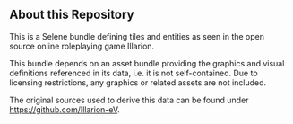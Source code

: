 ## About this Repository

This is a Selene bundle defining tiles and entities as seen in the open source online
roleplaying game Illarion.

This bundle depends on an asset bundle providing the graphics and visual definitions referenced in its data, i.e. it is
not self-contained. Due to licensing restrictions, any graphics or related assets are not included.

The original sources used to derive this data can be found under https://github.com/Illarion-eV.
